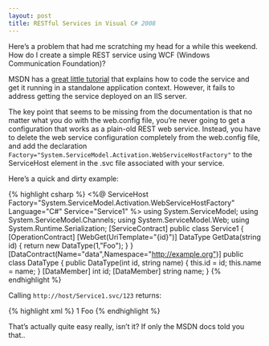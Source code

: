 ```yaml
---
layout: post
title: RESTful Services in Visual C# 2008
---
```

Here’s a problem that had me scratching my head for a while this weekend. How
do I create a simple REST service using WCF (Windows Communication Foundation)?

MSDN has a [great little tutorial][1] that explains how to code the service and
get it running in a standalone application context. However, it fails to
address getting the service deployed on an IIS server.

The key point that seems to be missing from the documentation is that no matter
what you do with the web.config file, you’re never going to get a configuration
that works as a plain-old REST web service. Instead, you have to delete the web
service configuration completely from the web.config file, and add the
declaration `Factory="System.ServiceModel.Activation.WebServiceHostFactory"` to
the ServiceHost element in the .svc file associated with your service.

Here’s a quick and dirty example:

{% highlight csharp %}
<%@ ServiceHost Factory="System.ServiceModel.Activation.WebServiceHostFactory"
    Language="C#" Service="Service1" %>
using System.ServiceModel;
using System.ServiceModel.Channels;
using System.ServiceModel.Web;
using System.Runtime.Serialization;
[ServiceContract]
public class Service1
{
    [OperationContract]
    [WebGet(UriTemplate="{id}")]
    DataType GetData(string id)
    {
        return new DataType(1,"Foo");
    }
}
[DataContract(Name="data",Namespace="http://example.org")]
public class DataType
{
    public DataType(int id, string name)
    {
        this.id = id;
        this.name = name;
    }
    [DataMember]
    int id;
    [DataMember]
    string name;
}
{% endhighlight %}

Calling `http://host/Service1.svc/123` returns:

{% highlight xml %}
<data xmlns="http://example.org" xmlns:i="http://www.w3.org/2001/XMLSchema-instance">
    <id>1</id>
    <name>Foo</name>
</data>
{% endhighlight %}

That’s actually quite easy really, isn’t it? If only the MSDN docs told you
that..

[1]: http://msdn2.microsoft.com/en-us/library/bb412178.aspx
